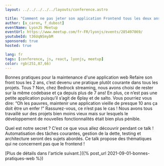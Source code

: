 ```yaml
---
layout: ../../../../../layouts/conference.astro

title: "Comment ne pas jeter son application Frontend tous les deux ans ?"
author: [a_caron, f_dubost]
eventName: LyonJS Meetup
eventUrl: https://www.meetup.com/fr-FR/lyonjs/events/285497869/
youtubeId: t36UqNSmybM
sponsored: true
hosted: true

lang: fr
tags: [conference, js, react, lyonjs, meetup]
color: rgb(251,87,66)
---
```


Bonnes pratiques pour la maintenance d'une application web
Refaire son front tous les 2 ans, c’est devenu une pratique plutôt courante dans tous les projets. Tous ? Non, chez Bedrock streaming, nous avons choisi de rester sur la même codebase et ça depuis plus de 7 ans! En plus, ce n’est pas une petite application puisqu’il s’agit de 6play et de salto.
Vous pourriez vous dire: “Oh les pauvres, maintenir une application vieille de presque 10 ans ça doit être un enfer !”
Rassurez-vous, ce n’est pas le cas ! Nous avons tous travaillé sur des projets bien moins vieux mais sur lesquels le développement de nouvelles fonctionnalités était bien plus pénible.

Quel est notre secret ? C’est ce que vous allez découvrir pendant ce talk !
Automatisation des tâches courantes, gestion de la dette, testing et architecture seront des sujets abordés.
Ce talk propose des thématiques qui ne concernent pas que le frontend !

[Plus de détails dans l'article suivant.]({% post_url 2021-09-01-bonnes-pratiques-web %})

